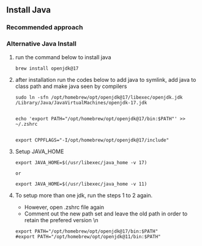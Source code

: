 ## Install Java
### Recommended approach
### Alternative Java Install
1. run the command below to install java
    
    ```brew install openjdk@17```
2. after installation run the codes below to add java to symlink, add java to class path and make java seen by compilers
    
    ```
    sudo ln -sfn /opt/homebrew/opt/openjdk@17/libexec/openjdk.jdk /Library/Java/JavaVirtualMachines/openjdk-17.jdk
    
    
    echo 'export PATH="/opt/homebrew/opt/openjdk@17/bin:$PATH"' >> ~/.zshrc
    
    
    export CPPFLAGS="-I/opt/homebrew/opt/openjdk@17/include"
    ```

3. Setup JAVA_HOME
    
    ```
    export JAVA_HOME=$(/usr/libexec/java_home -v 17)
    
    or 
    
    export JAVA_HOME=$(/usr/libexec/java_home -v 11)
    ```

4. To setup more than one jdk, run the steps 1 to 2 again.
    - However, open .zshrc file again
    - Comment out the new path set and leave the old path in order to retain the prefered version
    \n

    
    ```
    export PATH="/opt/homebrew/opt/openjdk@17/bin:$PATH"
    #export PATH="/opt/homebrew/opt/openjdk@11/bin:$PATH"
    ```